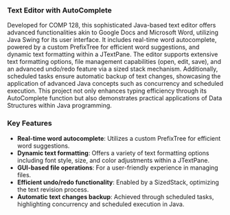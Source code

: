 ### Text Editor with AutoComplete
  Developed for COMP 128, this sophisticated Java-based text editor offers advanced functionalities akin to Google Docs and Microsoft Word, utilizing Java Swing for its user interface. It includes real-time word autocomplete, powered by a custom PrefixTree for efficient word suggestions, and dynamic text formatting within a JTextPane. The editor supports extensive text formatting options, file management capabilities (open, edit, save), and an advanced undo/redo feature via a sized stack mechanism. Additionally, scheduled tasks ensure automatic backup of text changes, showcasing the application of advanced Java concepts such as concurrency and scheduled execution. This project not only enhances typing efficiency through its AutoComplete function but also demonstrates practical applications of Data Structures within Java programming.

### Key Features
* **Real-time word autocomplete**: Utilizes a custom PrefixTree for efficient word suggestions.
* **Dynamic text formatting**: Offers a variety of text formatting options including font style, size, and color adjustments within a JTextPane.
* **GUI-based file operations**: For a user-friendly experience in managing files.
* **Efficient undo/redo functionality**: Enabled by a SizedStack, optimizing the text revision process.
* **Automatic text changes backup**: Achieved through scheduled tasks, highlighting concurrency and scheduled execution in Java.







